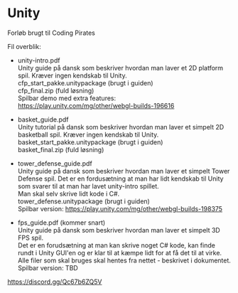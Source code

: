 # Unity
Forløb brugt til Coding Pirates

Fil overblik:

* unity-intro.pdf  
Unity guide på dansk som beskriver hvordan man laver et 2D platform spil. Kræver ingen kendskab til Unity.  
cfp_start_pakke.unitypackage (brugt i guiden)  
cfp_final.zip (fuld løsning)  
Spilbar demo med extra features: https://play.unity.com/mg/other/webgl-builds-196616

* basket_guide.pdf  
Unity tutorial på dansk som beskriver hvordan man laver et simpelt 2D basketball spil. Kræver ingen kendskab til Unity.  
basket_start_pakke.unitypackage (brugt i guiden)  
basket_final.zip (fuld løsning)

* tower_defense_guide.pdf  
Unity guide på dansk som beskriver hvordan man laver et simpelt Tower Defense spil.
Det er en fordusætning at man har lidt kendskab til Unity som svarer til at man har lavet unity-intro spillet.  
Man skal selv skrive lidt kode i C#.  
tower_defense.unitypackage (brugt i guiden)  
Spilbar version: https://play.unity.com/mg/other/webgl-builds-198375

* fps_guide.pdf (kommer snart)  
Unity guide på dansk som beskriver hvordan man laver et simpelt 3D FPS spil.  
Det er en forudsætning at man kan skrive noget C# kode, kan finde rundt i Unity GUI'en og er klar til at kæmpe lidt for at få det til at virke.  
Alle filer som skal bruges skal hentes fra nettet - beskrivet i dokumentet.  
Spilbar version: TBD

https://discord.gg/Qc67b6ZQ5V
